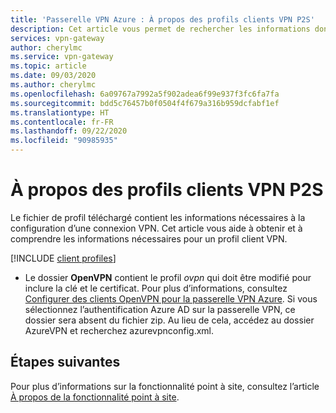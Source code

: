 ```yaml
---
title: 'Passerelle VPN Azure : À propos des profils clients VPN P2S'
description: Cet article vous permet de rechercher les informations dont vous avez besoin pour un profil client VPN.
services: vpn-gateway
author: cherylmc
ms.service: vpn-gateway
ms.topic: article
ms.date: 09/03/2020
ms.author: cherylmc
ms.openlocfilehash: 6a09767a7992a5f902adea6f99e937f3fc6fa7fa
ms.sourcegitcommit: bdd5c76457b0f0504f4f679a316b959dcfabf1ef
ms.translationtype: HT
ms.contentlocale: fr-FR
ms.lasthandoff: 09/22/2020
ms.locfileid: "90985935"
---
```

# <a name="about-p2s-vpn-client-profiles"></a>À propos des profils clients VPN P2S

Le fichier de profil téléchargé contient les informations nécessaires à la configuration d’une connexion VPN. Cet article vous aide à obtenir et à comprendre les informations nécessaires pour un profil client VPN.

[!INCLUDE [client profiles](../../includes/vpn-gateway-vwan-vpn-profile-download.md)]

* Le dossier **OpenVPN** contient le profil *ovpn* qui doit être modifié pour inclure la clé et le certificat. Pour plus d’informations, consultez [Configurer des clients OpenVPN pour la passerelle VPN Azure](vpn-gateway-howto-openvpn-clients.md#windows). Si vous sélectionnez l’authentification Azure AD sur la passerelle VPN, ce dossier sera absent du fichier zip. Au lieu de cela, accédez au dossier AzureVPN et recherchez azurevpnconfig.xml.

## <a name="next-steps"></a>Étapes suivantes

Pour plus d’informations sur la fonctionnalité point à site, consultez l’article [À propos de la fonctionnalité point à site](point-to-site-about.md).
